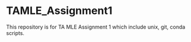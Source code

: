 # TAMLE_Assignment1
This repository is for TA MLE Assignment 1 which include unix, git, conda scripts.
